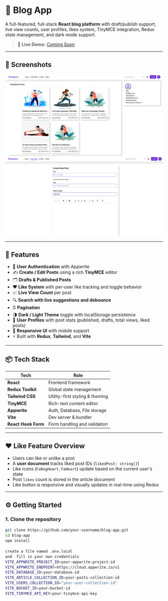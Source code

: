 # 📝 Blog App

A full-featured, full-stack **React blog platform** with draft/publish support, live view counts, user profiles, likes system, TinyMCE integration, Redux state management, and dark mode support.

> 🚀 **Live Demo:** [Coming Soon](#)

---
## 📸 Screenshots

![user Profile](./src/assets/screenshots/image.png)
![Create Post](./src/assets/screenshots/image1.png)

---

## 🌟 Features

- 🔐 **User Authentication** with Appwrite
- ✍️ **Create / Edit Posts** using a rich **TinyMCE** editor
- 🗂️ **Drafts & Published Posts**
- ❤️ **Like System** with per-user like tracking and toggle behavior
- 📈 **Live View Count** per post
- 🔍 **Search with live suggestions and debounce**
- 🔃 **Pagination**
- 🌗 **Dark / Light Theme** toggle with localStorage persistence
- 👤 **User Profiles** with post stats (published, drafts, total views, liked posts)
- 📱 **Responsive UI** with mobile support
- ⚡ Built with **Redux**, **Tailwind**, and **Vite**

---

## 📦 Tech Stack

| Tech                | Role                            |
| ------------------- | ------------------------------- |
| **React**           | Frontend framework              |
| **Redux Toolkit**   | Global state management         |
| **Tailwind CSS**    | Utility-first styling & theming |
| **TinyMCE**         | Rich-text content editor        |
| **Appwrite**        | Auth, Database, File storage    |
| **Vite**            | Dev server & bundler            |
| **React Hook Form** | Form handling and validation    |

---

## ❤️ Like Feature Overview

- Users can like or unlike a post
- A **user document** tracks liked post IDs (`likedPost: string[]`)
- Like icons (`FaRegHeart`, `FaHeart`) update based on the current user's state
- Post `likes` count is stored in the article document
- Like button is responsive and visually updates in real-time using Redux

---

## ⚙️ Getting Started

### 1. Clone the repository

```bash
git clone https://github.com/your-username/blog-app.git
cd blog-app
npm install

create a file named .env.local
and  fill in your own credentials
VITE_APPWRITE_PROJECT_ID=your-appwrite-project-id
VITE_APPWRITE_ENDPOINT=https://cloud.appwrite.io/v1
VITE_DATABASE_ID=your-database-id
VITE_ARTICLE_COLLECTION_ID=your-posts-collection-id
VITE_USERS_COLLECTION_ID="your-user-collection-id"
VITE_BUCKET_ID=your-bucket-id
VITE_TINYMCE_API_KEY=your-tinymce-api-key